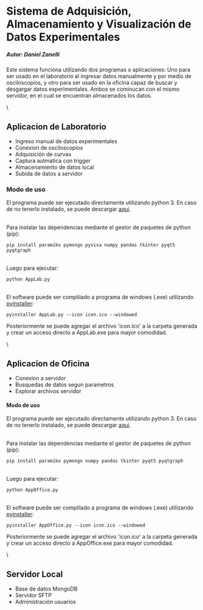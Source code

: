 # Sistema de Adquisición, Almacenamiento y Visualización de Datos Experimentales

##### Autor: Daniel Zanelli

Este sistema funciona utilizando dos programas o aplicaciones: Uno para ser usado en el laboratorio al ingresar datos manualmente y por medio de osciloscopios, y otro para ser usado en la oficina capaz de buscar y desgargar datos experimentales. Ambos se cominucan con el mismo servidor, en el cual se encuentran almacenados los datos.

\
## Aplicacion de Laboratorio
- Ingreso manual de datos experimentales
- Conexion de osciloscopios
- Adquisición de curvas
- Captura autmatica con trigger
- Almacenamiento de datos local
- Subida de datos a servidor

### Modo de uso

El programa puede ser ejecutado directamente utilizando python 3. En caso de no tenerlo instalado, se puede descargar [aqui](https://www.python.org/downloads/).

\
Para instalar las dependencias mediante el gestor de paquetes de python (pip):

`pip install paramiko pymongo pyvisa numpy pandas tkinter pyqt5 pyqtgraph`


\
Luego para ejecutar:

`python AppLab.py`

\
El software puede ser complilado a programa de windows (.exe) utilizando [pyinstaller](https://pyinstaller.org/en/stable/):

`pyinstaller AppLab.py --icon icon.ico --windowed`

Posteriormente se puede agregar el archivo 'icon.ico' a la carpeta generada y crear un acceso directo a AppLab.exe para mayor comodidad.

\
## Aplicacion de Oficina
- Conexion a servidor
- Busquedas de datos segun parametros
- Explorar archivos servidor

#### Modo de uso
El programa puede ser ejecutado directamente utilizando python 3. En caso de no tenerlo instalado, se puede descargar [aqui](https://www.python.org/downloads/).

\
Para instalar las dependencias mediante el gestor de paquetes de python (pip):

`pip install paramiko pymongo numpy pandas tkinter pyqt5 pyqtgraph`

\
Luego para ejecutar:

`python AppOffice.py`

\
El software puede ser complilado a programa de windows (.exe) utilizando [pyinstaller](https://pyinstaller.org/en/stable/):

`pyinstaller AppOffice.py --icon icon.ico --windowed`

Posteriormente se puede agregar el archivo 'icon.ico' a la carpeta generada y crear un acceso directo a AppOffice.exe para mayor comodidad.

\
## Servidor Local
- Base de datos MongoDB
- Servidor SFTP
- Administración usuarios
